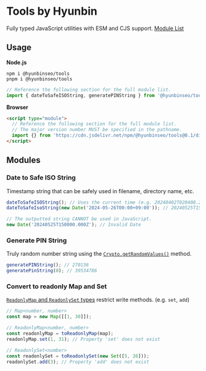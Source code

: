 <!-- Do not edit this file directly. Reference cli/README -->

# Tools by Hyunbin

Fully typed JavaScript utilities with ESM and CJS support. [Module List](#modules)

## Usage

**Node.js**

```shell
npm i @hyunbinseo/tools
pnpm i @hyunbinseo/tools
```

```js
// Reference the following section for the full module list.
import { dateToSafeISOString, generatePINString } from '@hyunbinseo/tools';
```

**Browser**

```html
<script type="module">
  // Reference the following section for the full module list.
  // The major version number MUST be specified in the pathname.
  import {} from 'https://cdn.jsdelivr.net/npm/@hyunbinseo/tools@0.1/dist/index.js';
</script>
```

## Modules

### Date to Safe ISO String

Timestamp string that can be safely used in filename, directory name, etc.

```js
dateToSafeISOString(); // Uses the current time (e.g. 20240402T020408.248Z)
dateToSafeIsoString(new Date('2024-05-26T00:00+09:00')); // 20240525T150000.000Z

// The outputted string CANNOT be used in JavaScript.
new Date('20240525T150000.000Z'); // Invalid Date
```

### Generate PIN String

Truly random number string using the [`Crypto.getRandomValues()`](https://developer.mozilla.org/en-US/docs/Web/API/Crypto/getRandomValues) method.

```js
generatePINString(); // 270136
generatePinString(8); // 39534786
```

### Convert to readonly Map and Set

[`ReadonlyMap` and `ReadonlySet` types](https://github.com/Microsoft/TypeScript/blob/main/src/lib/es2015.collection.d.ts) restrict write methods. (e.g. `set`, `add`)

```js
// Map<number, number>
const map = new Map([[1, 30]]);

// ReadonlyMap<number, number>
const readonlyMap = toReadonlyMap(map);
readonlyMap.set(1, 31); // Property 'set' does not exist

// ReadonlySet<number>
const readonlySet = toReadonlySet(new Set([5, 26]));
readonlySet.add(3); // Property 'add' does not exist
```
